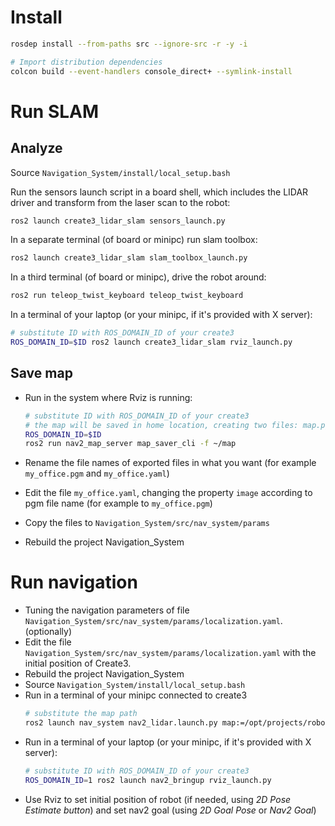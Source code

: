 # Install 

```bash
rosdep install --from-paths src --ignore-src -r -y -i

# Import distribution dependencies
colcon build --event-handlers console_direct+ --symlink-install
```
 
# Run SLAM
## Analyze 
Source `Navigation_System/install/local_setup.bash`

Run the sensors launch script in a board shell, which includes the LIDAR driver and transform from the laser scan to the robot:
```bash
ros2 launch create3_lidar_slam sensors_launch.py
```
In a separate terminal (of board or minipc) run slam toolbox:
```bash
ros2 launch create3_lidar_slam slam_toolbox_launch.py
```
In a third terminal (of board or minipc), drive the robot around:
```bash
ros2 run teleop_twist_keyboard teleop_twist_keyboard
```

In a terminal of your laptop (or your minipc, if it's provided with X server):
```bash
# substitute ID with ROS_DOMAIN_ID of your create3
ROS_DOMAIN_ID=$ID ros2 launch create3_lidar_slam rviz_launch.py
```

## Save map
- Run in the system where Rviz is running:
    ```bash
    # substitute ID with ROS_DOMAIN_ID of your create3
    # the map will be saved in home location, creating two files: map.pgm and map.yaml
    ROS_DOMAIN_ID=$ID 
    ros2 run nav2_map_server map_saver_cli -f ~/map
    ```
  
- Rename the file names of exported files in what you want (for example `my_office.pgm` and `my_office.yaml`)
- Edit the file `my_office.yaml`, changing the property `image` according to pgm file name (for example to `my_office.pgm`)
- Copy the files to `Navigation_System/src/nav_system/params`
- Rebuild the project Navigation_System

# Run navigation
- Tuning the navigation parameters of file `Navigation_System/src/nav_system/params/localization.yaml`. (optionally)
- Edit the file `Navigation_System/src/nav_system/params/localization.yaml` with the initial position of Create3.
- Rebuild the project Navigation_System
- Source `Navigation_System/install/local_setup.bash`
- Run in a terminal of your minipc connected to create3
    ```bash
    # substitute the map path 
    ros2 launch nav_system nav2_lidar.launch.py map:=/opt/projects/robobase/NODES/Navigation_System/src/nav_system/params/my_office.yaml
    ```
- Run in a terminal of your laptop (or your minipc, if it's provided with X server):
    ```bash
    # substitute ID with ROS_DOMAIN_ID of your create3 
    ROS_DOMAIN_ID=1 ros2 launch nav2_bringup rviz_launch.py 
    ```
- Use Rviz to set initial position of robot (if needed, using *2D Pose Estimate button*) and set nav2 goal (using *2D Goal Pose* or *Nav2 Goal*)
